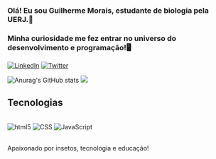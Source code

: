 ### Olá! Eu sou Guilherme Morais, estudante de biologia pela UERJ.🐜
### Minha curiosidade me fez entrar no universo do desenvolvimento e programação!🖥️

[![LinkedIn](https://img.shields.io/badge/LinkedIn-0077B5?style=for-the-badge&logo=linkedin&logoColor=white)](https://www.linkedin.com/in/guilherme-morais-338b1b1b6/)
[![Twitter](https://img.shields.io/badge/Twitter-1DA1F2?style=for-the-badge&logo=twitter&logoColor=white)](https://twitter.com/Gui_Morais_97)

![Anurag's GitHub stats](https://github-readme-stats.vercel.app/api?username=BioGMMorais&show_icons=true&theme=dark)
![](https://github-readme-stats.vercel.app/api/top-langs/?username=BioGMMorais&layout=compact&langs_count=7&theme=dark)

## Tecnologias

<div style="display: inline_block"><br/>
    <img aling="center" alt="html5" src="https://img.shields.io/badge/HTML5-E34F26?style=for-the-badge&logo=html5&logoColor=white">
    <img aling="center" alt="CSS" src="https://img.shields.io/badge/CSS3-1572B6?style=for-the-badge&logo=css3&logoColor=white">
    <img aling="center" alt="JavaScript" src="https://img.shields.io/badge/JavaScript-F7DF1E?style=for-the-badge&logo=javascript&logoColor=black">
</div><br/>

Apaixonado por insetos, tecnologia e educação!

